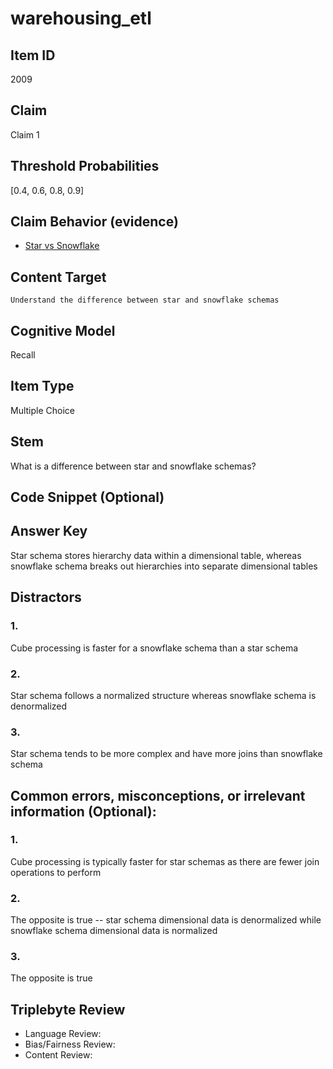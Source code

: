 # warehousing_etl

## Item ID
2009

## Claim
Claim 1

## Threshold Probabilities
[0.4, 0.6, 0.8, 0.9]

## Claim Behavior (evidence)
- [Star vs Snowflake](https://www.guru99.com/star-snowflake-data-warehousing.html)

## Content Target
`Understand the difference between star and snowflake schemas`

## Cognitive Model
Recall

## Item Type
Multiple Choice

## Stem
What is a difference between star and snowflake schemas?

## Code Snippet (Optional)

## Answer Key
Star schema stores hierarchy data within a dimensional table, whereas snowflake schema breaks out hierarchies into separate dimensional tables

## Distractors
### 1.
Cube processing is faster for a snowflake schema than a star schema

### 2.
Star schema follows a normalized structure whereas snowflake schema is denormalized

### 3.
Star schema tends to be more complex and have more joins than snowflake schema

## Common errors, misconceptions, or irrelevant information (Optional):
### 1.
Cube processing is typically faster for star schemas as there are fewer join operations to perform

### 2.
The opposite is true -- star schema dimensional data is denormalized while snowflake schema dimensional data is normalized

### 3.
The opposite is true

## Triplebyte Review
- Language Review:
- Bias/Fairness Review:
- Content Review:
